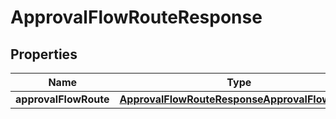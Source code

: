

# ApprovalFlowRouteResponse


## Properties

| Name | Type | Description | Notes |
|------------ | ------------- | ------------- | -------------|
|**approvalFlowRoute** | [**ApprovalFlowRouteResponseApprovalFlowRoute**](ApprovalFlowRouteResponseApprovalFlowRoute.md) |  |  |



